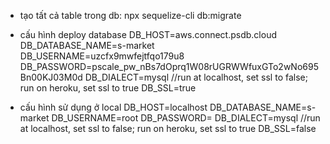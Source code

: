 - tạo tất cả table trong db: npx sequelize-cli db:migrate

- cấu hình deploy database
  DB_HOST=aws.connect.psdb.cloud
  DB_DATABASE_NAME=s-market
  DB_USERNAME=uzcfx9mwfejtfqo179u8
  DB_PASSWORD=pscale_pw_nBs7dOprq1W08rUGRWWfuxGTo2wNo695Bn00KJ03M0d
  DB_DIALECT=mysql
  //run at localhost, set ssl to false; run on heroku, set ssl to true
  DB_SSL=true

- cấu hình sử dụng ở local
  DB_HOST=localhost
  DB_DATABASE_NAME=s-market
  DB_USERNAME=root
  DB_PASSWORD=
  DB_DIALECT=mysql
  //run at localhost, set ssl to false; run on heroku, set ssl to true
  DB_SSL=false

